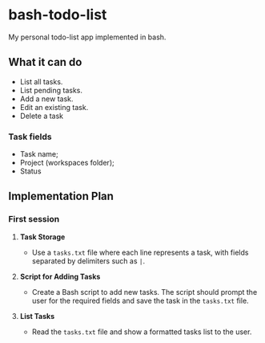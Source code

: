 # bash-todo-list

My personal todo-list app implemented in bash.

## What it can do

- List all tasks.
- List pending tasks.
- Add a new task.
- Edit an existing task.
- Delete a task

### Task fields

- Task name;
- Project (workspaces folder);
- Status

## Implementation Plan

### First session

1. **Task Storage**

   - Use a `tasks.txt` file where each line represents a task, with fields separated by delimiters such as `|`.

2. **Script for Adding Tasks**

   - Create a Bash script to add new tasks. The script should prompt the user for the required fields and save the task in the `tasks.txt` file.

3. **List Tasks**
   - Read the `tasks.txt` file and show a formatted tasks list to the user.

